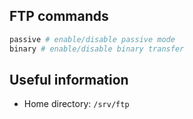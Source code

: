 ## FTP commands
```bash
passive # enable/disable passive mode
binary # enable/disable binary transfer
```

## Useful information
- Home directory: `/srv/ftp`